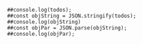         ##console.log(todos);
        ##const objString = JSON.stringify(todos);
        ##console.log(objString)
        ##const objPar = JSON.parse(objString);
        ##console.log(objPar);
        